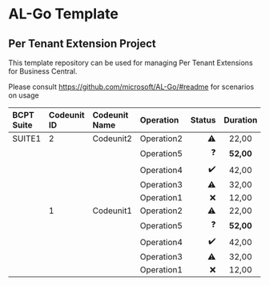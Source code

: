# AL-Go Template
## Per Tenant Extension Project
This template repository can be used for managing Per Tenant Extensions for Business Central.

Please consult https://github.com/microsoft/AL-Go/#readme for scenarios on usage












































|BCPT Suite|Codeunit ID|Codeunit Name|Operation|Status|Duration|Duration (BaseLine)|SQL Stmts|SQL Stmts (BaseLine)|
|:---|:---|:---|:---|---:|:--:|---:|---:|---:|
|SUITE1|2|Codeunit2|Operation2|:warning:|22,00|**20,00**|**2**|3|
||||Operation5|❓|**52,00**|N/A|**5**|N/A|
||||Operation4|✔️|42,00|**40,00**|**4**|5|
||||Operation3|:warning:|32,00|**30,00**|**3**|4|
||||Operation1|:x:|12,00|**10,00**|**1**|2|
||1|Codeunit1|Operation2|:warning:|22,00|**20,00**|**2**|3|
||||Operation5|❓|**52,00**|N/A|**5**|N/A|
||||Operation4|✔️|42,00|**40,00**|**4**|5|
||||Operation3|:warning:|32,00|**30,00**|**3**|4|
||||Operation1|:x:|12,00|**10,00**|**1**|2|

